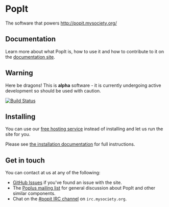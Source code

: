 # PopIt

The software that powers http://popit.mysociety.org/

## Documentation

Learn more about what PopIt is, how to use it and how to contribute to it on the [documentation site](http://popit.mysociety.org/docs).

## Warning

Here be dragons! This is **alpha** software - it is currently undergoing active development so should be used with caution.

[![Build Status](https://travis-ci.org/mysociety/popit.png?branch=master)](https://travis-ci.org/mysociety/popit)

## Installing

You can use our [free hosting service](http://popit.mysociety.org/) instead of installing and let us run the site for you.

Please see [the installation documentation](http://popit.mysociety.org/docs/install) for full instructions.

## Get in touch

You can contact at us at any of the following:

- [GitHub Issues](https://github.com/mysociety/popit/issues) if you've found an issue with the site.
- The [Poplus mailing list](https://groups.google.com/forum/#!forum/poplus) for general discussion about PopIt and other similar components.
- Chat on the [#popit IRC channel](irc://irc.mysociety.org/popit) on `irc.mysociety.org`.
